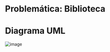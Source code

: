# Problemática: Biblioteca
# Diagrama UML
![image](https://github.com/azambrano02/ayudantia-semana-2/assets/146024498/e468ca1a-1ba5-48b4-ace4-18cf470f9562)
